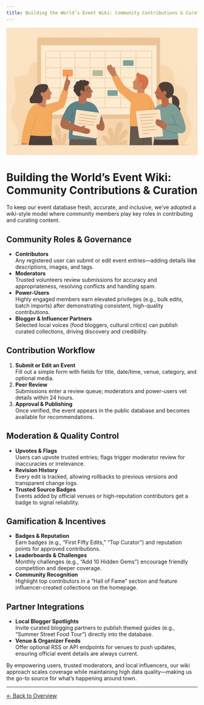 ```yaml
---
title: Building the World’s Event Wiki: Community Contributions & Curation
---
```


![Community Curation](/calendar/assets/community.png)

# Building the World’s Event Wiki: Community Contributions & Curation

To keep our event database fresh, accurate, and inclusive, we’ve adopted a wiki-style model where community members play key roles in contributing and curating content.

## Community Roles & Governance

- **Contributors**  
  Any registered user can submit or edit event entries—adding details like descriptions, images, and tags.  
- **Moderators**  
  Trusted volunteers review submissions for accuracy and appropriateness, resolving conflicts and handling spam.  
- **Power-Users**  
  Highly engaged members earn elevated privileges (e.g., bulk edits, batch imports) after demonstrating consistent, high-quality contributions.  
- **Blogger & Influencer Partners**  
  Selected local voices (food bloggers, cultural critics) can publish curated collections, driving discovery and credibility.

## Contribution Workflow

1. **Submit or Edit an Event**  
   Fill out a simple form with fields for title, date/time, venue, category, and optional media.  
2. **Peer Review**  
   Submissions enter a review queue; moderators and power-users vet details within 24 hours.  
3. **Approval & Publishing**  
   Once verified, the event appears in the public database and becomes available for recommendations.

## Moderation & Quality Control

- **Upvotes & Flags**  
  Users can upvote trusted entries; flags trigger moderator review for inaccuracies or irrelevance.  
- **Revision History**  
  Every edit is tracked, allowing rollbacks to previous versions and transparent change logs.  
- **Trusted Source Badges**  
  Events added by official venues or high-reputation contributors get a badge to signal reliability.

## Gamification & Incentives

- **Badges & Reputation**  
  Earn badges (e.g., “First Fifty Edits,” “Top Curator”) and reputation points for approved contributions.  
- **Leaderboards & Challenges**  
  Monthly challenges (e.g., “Add 10 Hidden Gems”) encourage friendly competition and deeper coverage.  
- **Community Recognition**  
  Highlight top contributors in a “Hall of Fame” section and feature influencer-created collections on the homepage.

## Partner Integrations

- **Local Blogger Spotlights**  
  Invite curated blogging partners to publish themed guides (e.g., “Summer Street Food Tour”) directly into the database.  
- **Venue & Organizer Feeds**  
  Offer optional RSS or API endpoints for venues to push updates, ensuring official event details are always current.

By empowering users, trusted moderators, and local influencers, our wiki approach scales coverage while maintaining high data quality—making us the go-to source for what’s happening around town.

---

[← Back to Overview](../)
